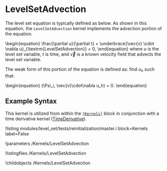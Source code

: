 # LevelSetAdvection
The level set equation is typically defined as below. As shown in this equation, the `LevelSetAdvection` kernel
implements the advection portion of the equation.

\begin{equation}
\frac{\partial u}{\partial t} + \underbrace{\vec{v} \cdot \nabla u}_{\textrm{LevelSetAdvection}} = 0,
\end{equation}
where $u$ is the level set variable, $t$ is time, and $\vec{v}$ is a known velocity field that
advects the level set variable.

The weak form of this portion of the equation is defined as: find $u_h$ such that:

\begin{equation}
(\Psi_i, \vec{v}\cdot\nabla u_h) = 0.
\end{equation}

## Example Syntax
This kernel is utilized from within the [`[Kernels]`](systems/Kernels/index.md) block in conjunction with a time derivative
kernel ([TimeDerivative](framework/TimeDerivative.md)).

!listing modules/level_set/tests/reinitialization/master.i block=Kernels label=False

!parameters /Kernels/LevelSetAdvection

!listingfiles /Kernels/LevelSetAdvection

!childobjects /Kernels/LevelSetAdvection
